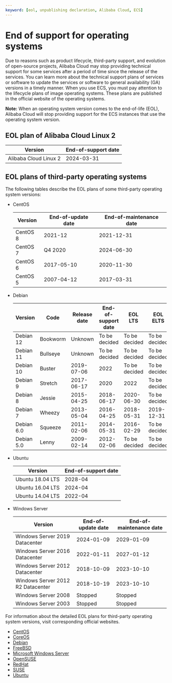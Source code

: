 ```yaml
---
keyword: [eol, unpublishing declaration, Alibaba Cloud, ECS]
---
```


# End of support for operating systems

Due to reasons such as product lifecycle, third-party support, and evolution of open-source projects, Alibaba Cloud may stop providing technical support for some services after a period of time since the release of the services. You can learn more about the technical support plans of services or software to update the services or software to general availability \(GA\) versions in a timely manner. When you use ECS, you must pay attention to the lifecycle plans of image operating systems. These plans are published in the official website of the operating systems.

**Note:** When an operating system version comes to the end-of-life \(EOL\), Alibaba Cloud will stop providing support for the ECS instances that use the operating system version.

## EOL plan of Alibaba Cloud Linux 2

|Version|End-of-support date|
|-------|-------------------|
|Alibaba Cloud Linux 2|2024-03-31|

## EOL plans of third-party operating systems

The following tables describe the EOL plans of some third-party operating system versions:

-   CentOS

    |Version|End-of-update date|End-of-maintenance date|
    |-------|------------------|-----------------------|
    |CentOS 8|2021-12|2021-12-31|
    |CentOS 7|Q4 2020|2024-06-30|
    |CentOS 6|2017-05-10|2020-11-30|
    |CentOS 5|2007-04-12|2017-03-31|

-   Debian

    |Version|Code|Release date|End-of-support date|EOL LTS|EOL ELTS|
    |-------|----|------------|-------------------|-------|--------|
    |Debian 12|Bookworm|Unknown|To be decided|To be decided|To be decided|
    |Debian 11|Bullseye|Unknown|To be decided|To be decided|To be decided|
    |Debian 10|Buster|2019-07-06|2022|To be decided|To be decided|
    |Debian 9|Stretch|2017-06-17|2020|2022|To be decided|
    |Debian 8|Jessie|2015-04-25|2018-06-17|2020-06-30|To be decided|
    |Debian 7|Wheezy|2013-05-04|2016-04-25|2018-05-31|2019-12-31|
    |Debian 6.0|Squeeze|2011-02-06|2014-05-31|2016-02-29|To be decided|
    |Debian 5.0|Lenny|2009-02-14|2012-02-06|To be decided|To be decided|

-   Ubuntu

    |Version|End-of-support date|
    |-------|-------------------|
    |Ubuntu 18.04 LTS|2028-04|
    |Ubuntu 16.04 LTS|2024-04|
    |Ubuntu 14.04 LTS|2022-04|

-   Windows Server

    |Version|End-of-update date|End-of-maintenance date|
    |-------|------------------|-----------------------|
    |Windows Server 2019 Datacenter|2024-01-09|2029-01-09|
    |Windows Server 2016 Datacenter|2022-01-11|2027-01-12|
    |Windows Server 2012 Datacenter|2018-10-09|2023-10-10|
    |Windows Server 2012 R2 Datacenter|2018-10-19|2023-10-10|
    |Windows Server 2008|Stopped|Stopped|
    |Windows Server 2003|Stopped|Stopped|


For information about the detailed EOL plans for third-party operating system versions, visit corresponding official websites.

-   [CentOS](https://wiki.centos.org/About/Product)
-   [CoreOS](https://coreos.com/os/eol/)
-   [Debian](https://wiki.debian.org/DebianReleases)
-   [FreeBSD](https://www.freebsd.org/releases/)
-   [Microsoft Windows Server](https://support.microsoft.com/en-us/lifecycle/search?alpha=Windows%20Server)
-   [OpenSUSE](https://en.opensuse.org/Lifetime)
-   [RedHat](https://access.redhat.com/support/policy/updates/errata)
-   [SUSE](https://www.suse.com/lifecycle/)
-   [Ubuntu](https://wiki.ubuntu.com/Releases)

